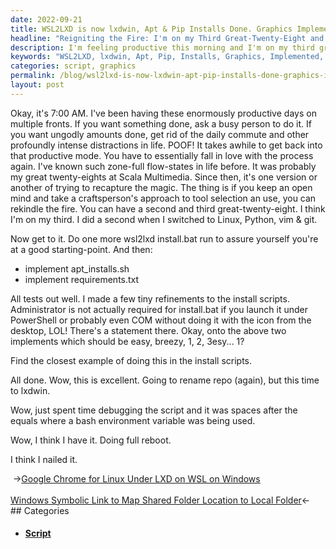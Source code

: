 ```yaml
---
date: 2022-09-21
title: WSL2LXD is now lxdwin, Apt & Pip Installs Done. Graphics Implemented.
headline: "Reigniting the Fire: I'm on my Third Great-Twenty-Eight and Nailing It with lxdwin!"
description: I'm feeling productive this morning and I'm on my third great-twenty-eight. I used an open-minded craftsperson's approach to tool selection and use, and after running install.bat, apt_installs.sh, and requirements.txt, I debugged a script and did a full reboot. I'm happy to say I think I nailed it and renamed the repo to lxdwin. Read my blog post to find out more!
keywords: "WSL2LXD, lxdwin, Apt, Pip, Installs, Graphics, Implemented, Productive, Third Great-Twenty-Eight, Open-Minded Craftsperson's Approach, Tool Selection, Use, Install.bat, Apt_Installs.sh, Requirements.txt, Debugging, Script, Full Reboot, Nailed, Repo, Renamed, Blog Post, 7:00 AM"
categories: script, graphics
permalink: /blog/wsl2lxd-is-now-lxdwin-apt-pip-installs-done-graphics-implemented/
layout: post
---
```



Okay, it's 7:00 AM. I've been having these enormously productive days on
multiple fronts. If you want something done, ask a busy person to do it. If you
want ungodly amounts done, get rid of the daily commute and other profoundly
intense distractions in life. POOF! It takes awhile to get back into that
productive mode. You have to essentially fall in love with the process again.
I've known such zone-full flow-states in life before. It was probably my great
twenty-eights at Scala Multimedia. Since then, it's one version or another of
trying to recapture the magic. The thing is if you keep an open mind and take a
craftsperson's approach to tool selection an use, you can rekindle the fire.
You can have a second and third great-twenty-eight. I think I'm on my third. I
did a second when I switched to Linux, Python, vim & git.

Now get to it. Do one more wsl2lxd install.bat run to assure yourself you're at
a good starting-point. And then:

- implement apt_installs.sh
- implement requirements.txt

All tests out well. I made a few tiny refinements to the install scripts.
Administrator is not actually required for install.bat if you launch it under
PowerShell or probably even COM without doing it with the icon from the
desktop, LOL! There's a statement there. Okay, onto the above two implements
which should be easy, breezy, 1, 2, 3esy... 1?

Find the closest example of doing this in the install scripts.

All done. Wow, this is excellent. Going to rename repo (again), but this time
to lxdwin.

Wow, just spent time debugging the script and it was spaces after the equals
where a bash environment variable was being used.

Wow, I think I have it. Doing full reboot.

I think I nailed it.


<div class="post-nav"><div class="post-nav-prev"><span class="arrow">&nbsp;&rarr;</span><a href="/blog/google-chrome-for-linux-under-lxd-on-wsl-on-windows/">Google Chrome for Linux Under LXD on WSL on Windows</a></div> &nbsp; <div class="post-nav-next"><a href="/blog/windows-symbolic-link-to-map-shared-folder-location-to-local-folder/">Windows Symbolic Link to Map Shared Folder Location to Local Folder</a><span class="arrow">&larr;&nbsp;</span></div></div>
## Categories

<ul>
<li><h4><a href='/script/'>Script</a></h4></li></ul>